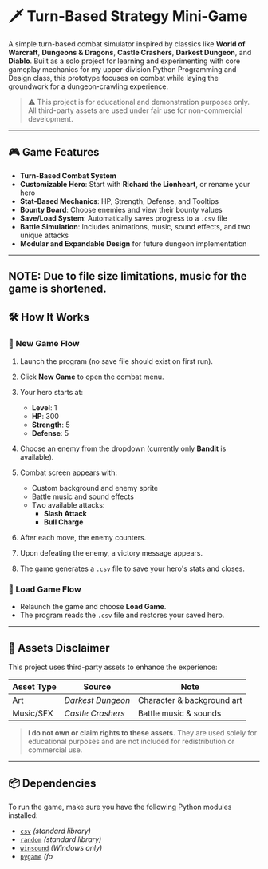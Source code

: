 # 🗡️ Turn-Based Strategy Mini-Game

A simple turn-based combat simulator inspired by classics like **World of Warcraft**, **Dungeons & Dragons**, **Castle Crashers**, **Darkest Dungeon**, and **Diablo**. Built as a solo project for learning and experimenting with core gameplay mechanics for my upper-division Python Programming and Design class, this prototype focuses on combat while laying the groundwork for a dungeon-crawling experience. 

> ⚠️ This project is for educational and demonstration purposes only. All third-party assets are used under fair use for non-commercial development.

---

## 🎮 Game Features

- **Turn-Based Combat System**  
- **Customizable Hero**: Start with **Richard the Lionheart**, or rename your hero  
- **Stat-Based Mechanics**: HP, Strength, Defense, and Tooltips  
- **Bounty Board**: Choose enemies and view their bounty values  
- **Save/Load System**: Automatically saves progress to a `.csv` file  
- **Battle Simulation**: Includes animations, music, sound effects, and two unique attacks  
- **Modular and Expandable Design** for future dungeon implementation

---

## NOTE: Due to file size limitations, music for the game is shortened.

## 🛠️ How It Works

### 🔹 New Game Flow

1. Launch the program (no save file should exist on first run).
2. Click **New Game** to open the combat menu.
3. Your hero starts at:
   - **Level**: 1  
   - **HP**: 300  
   - **Strength**: 5  
   - **Defense**: 5  
4. Choose an enemy from the dropdown (currently only **Bandit** is available).
5. Combat screen appears with:
   - Custom background and enemy sprite  
   - Battle music and sound effects  
   - Two available attacks:  
     - **Slash Attack**  
     - **Bull Charge**

6. After each move, the enemy counters.
7. Upon defeating the enemy, a victory message appears.
8. The game generates a `.csv` file to save your hero's stats and closes.

### 🔹 Load Game Flow

- Relaunch the game and choose **Load Game**.
- The program reads the `.csv` file and restores your saved hero.

---

## 📁 Assets Disclaimer

This project uses third-party assets to enhance the experience:

| Asset Type | Source             | Note                        |
|------------|--------------------|-----------------------------|
| Art        | *Darkest Dungeon*  | Character & background art |
| Music/SFX  | *Castle Crashers*  | Battle music & sounds      |

> **I do not own or claim rights to these assets.** They are used solely for educational purposes and are not included for redistribution or commercial use.

---

## 📦 Dependencies

To run the game, make sure you have the following Python modules installed:

- [`csv`](https://docs.python.org/3/library/csv.html) *(standard library)*
- [`random`](https://docs.python.org/3/library/random.html) *(standard library)*
- [`winsound`](https://docs.python.org/3/library/winsound.html) *(Windows only)*
- [`pygame`](https://pypi.org/project/pygame/) *(fo*
